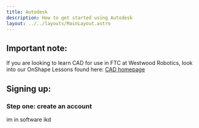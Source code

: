 ```yaml
---
title: Autodesk
description: How to get started using Autodesk
layout: ../../layouts/MainLayout.astro
---
```


## Important note:
If you are looking to learn CAD for use in FTC at Westwood Robotics, look into our OnShape Lessons found here: [CAD homepage](./index)

## Signing up:

### Step one: create an account
im in software ikd
